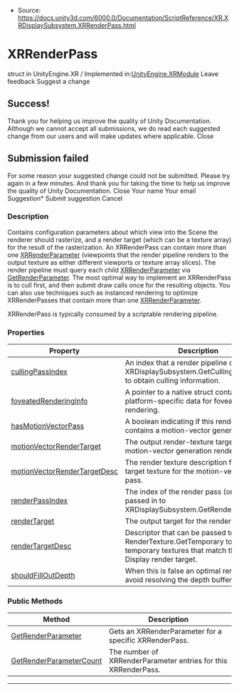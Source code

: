 * Source: https://docs.unity3d.com/6000.0/Documentation/ScriptReference/XR.XRDisplaySubsystem.XRRenderPass.html

# XRRenderPass
struct in UnityEngine.XR
/
Implemented in:[UnityEngine.XRModule](https://docs.unity3d.com/6000.0/Documentation/ScriptReference/UnityEngine.XRModule.html)
Leave feedback
Suggest a change
## Success!
Thank you for helping us improve the quality of Unity Documentation. Although we cannot accept all submissions, we do read each suggested change from our users and will make updates where applicable.
Close
## Submission failed
For some reason your suggested change could not be submitted. Please <a>try again</a> in a few minutes. And thank you for taking the time to help us improve the quality of Unity Documentation.
Close
Your name Your email Suggestion* Submit suggestion
Cancel
### Description
Contains configuration parameters about which view into the Scene the renderer should rasterize, and a render target (which can be a texture array) for the result of the rasterization.
An XRRenderPass can contain more than one [XRRenderParameter](https://docs.unity3d.com/6000.0/Documentation/ScriptReference/XR.XRDisplaySubsystem.XRRenderParameter.html) (viewpoints that the render pipeline renders to the output texture as either different viewports or texture array slices). The render pipeline must query each child [XRRenderParameter](https://docs.unity3d.com/6000.0/Documentation/ScriptReference/XR.XRDisplaySubsystem.XRRenderParameter.html) via [GetRenderParameter](https://docs.unity3d.com/6000.0/Documentation/ScriptReference/XR.XRDisplaySubsystem.XRRenderPass.GetRenderParameter.html). The most optimal way to implement an XRRenderPass is to cull first, and then submit draw calls once for the resulting objects. You can also use techniques such as instanced rendering to optimize XRRenderPasses that contain more than one [XRRenderParameter](https://docs.unity3d.com/6000.0/Documentation/ScriptReference/XR.XRDisplaySubsystem.XRRenderParameter.html).  
  
XRRenderPass is typically consumed by a scriptable rendering pipeline.
### Properties
Property | Description  
---|---  
[cullingPassIndex](https://docs.unity3d.com/6000.0/Documentation/ScriptReference/XR.XRDisplaySubsystem.XRRenderPass-cullingPassIndex.html) | An index that a render pipeline can pass to XRDisplaySubsystem.GetCullingParameters to obtain culling information.  
[foveatedRenderingInfo](https://docs.unity3d.com/6000.0/Documentation/ScriptReference/XR.XRDisplaySubsystem.XRRenderPass-foveatedRenderingInfo.html) | A pointer to a native struct containing platform-specific data for foveated rendering.  
[hasMotionVectorPass](https://docs.unity3d.com/6000.0/Documentation/ScriptReference/XR.XRDisplaySubsystem.XRRenderPass-hasMotionVectorPass.html) | A boolean indicating if this render pass contains a motion-vector generation pass.  
[motionVectorRenderTarget](https://docs.unity3d.com/6000.0/Documentation/ScriptReference/XR.XRDisplaySubsystem.XRRenderPass-motionVectorRenderTarget.html) | The output render-texture target for the motion-vector generation render pass.  
[motionVectorRenderTargetDesc](https://docs.unity3d.com/6000.0/Documentation/ScriptReference/XR.XRDisplaySubsystem.XRRenderPass-motionVectorRenderTargetDesc.html) | The render texture description for the target texture for the motion-vector render pass.  
[renderPassIndex](https://docs.unity3d.com/6000.0/Documentation/ScriptReference/XR.XRDisplaySubsystem.XRRenderPass-renderPassIndex.html) | The index of the render pass (originally passed in to XRDisplaySubsystem.GetRenderPass).  
[renderTarget](https://docs.unity3d.com/6000.0/Documentation/ScriptReference/XR.XRDisplaySubsystem.XRRenderPass-renderTarget.html) | The output target for the render pass.  
[renderTargetDesc](https://docs.unity3d.com/6000.0/Documentation/ScriptReference/XR.XRDisplaySubsystem.XRRenderPass-renderTargetDesc.html) | Descriptor that can be passed to RenderTexture.GetTemporary to create temporary textures that match the XR Display render target.  
[shouldFillOutDepth](https://docs.unity3d.com/6000.0/Documentation/ScriptReference/XR.XRDisplaySubsystem.XRRenderPass-shouldFillOutDepth.html) | When this is false an optimal renderer can avoid resolving the depth buffer.  
### Public Methods
Method | Description  
---|---  
[GetRenderParameter](https://docs.unity3d.com/6000.0/Documentation/ScriptReference/XR.XRDisplaySubsystem.XRRenderPass.GetRenderParameter.html) | Gets an XRRenderParameter for a specific XRRenderPass.  
[GetRenderParameterCount](https://docs.unity3d.com/6000.0/Documentation/ScriptReference/XR.XRDisplaySubsystem.XRRenderPass.GetRenderParameterCount.html) | The number of XRRenderParameter entries for this XRRenderPass.  
* * *
